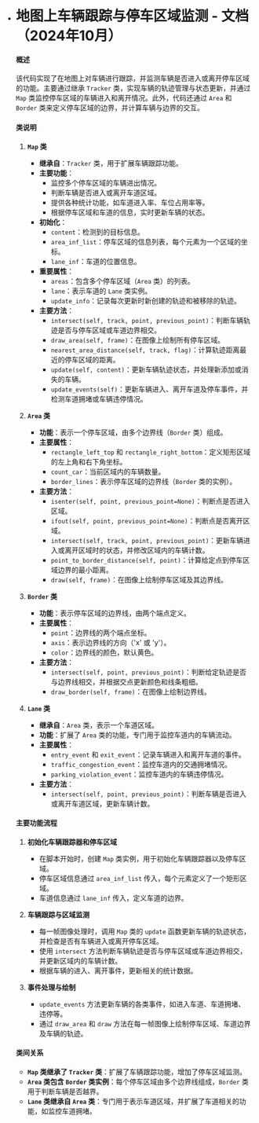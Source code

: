 - # 地图上车辆跟踪与停车区域监测 - 文档（2024年10月）

  #### 概述

  该代码实现了在地图上对车辆进行跟踪，并监测车辆是否进入或离开停车区域的功能。主要通过继承 `Tracker` 类，实现车辆的轨迹管理与状态更新，并通过 `Map` 类监控停车区域的车辆进入和离开情况。此外，代码还通过 `Area` 和 `Border` 类来定义停车区域的边界，并计算车辆与边界的交互。

  #### 类说明

  1. **`Map` 类**
     - **继承自**：`Tracker` 类，用于扩展车辆跟踪功能。
     - **主要功能**：
       - 监控多个停车区域的车辆进出情况。
       - 判断车辆是否进入或离开车道区域。
       - 提供各种统计功能，如车道进入率、车位占用率等。
       - 根据停车区域和车道的信息，实时更新车辆的状态。
     - **初始化**：
       - `content`：检测到的目标信息。
       - `area_inf_list`：停车区域的信息列表，每个元素为一个区域的坐标。
       - `lane_inf`：车道的位置信息。
     - **重要属性**：
       - `areas`：包含多个停车区域（`Area` 类）的列表。
       - `lane`：表示车道的 `Lane` 类实例。
       - `update_info`：记录每次更新时新创建的轨迹和被移除的轨迹。
     - **主要方法**：
       - `intersect(self, track, point, previous_point)`：判断车辆轨迹是否与停车区域或车道边界相交。
       - `draw_area(self, frame)`：在图像上绘制所有停车区域。
       - `nearest_area_distance(self, track, flag)`：计算轨迹距离最近的停车区域的距离。
       - `update(self, content)`：更新车辆轨迹状态，并处理新添加或消失的车辆。
       - `update_events(self)`：更新车辆进入、离开车道及停车事件，并检测车道拥堵或车辆违停情况。

  2. **`Area` 类**
     - **功能**：表示一个停车区域，由多个边界线（`Border` 类）组成。
     - **主要属性**：
       - `rectangle_left_top` 和 `rectangle_right_bottom`：定义矩形区域的左上角和右下角坐标。
       - `count_car`：当前区域内的车辆数量。
       - `border_lines`：表示停车区域的边界线（`Border` 类的实例）。
     - **主要方法**：
       - `isenter(self, point, previous_point=None)`：判断点是否进入区域。
       - `ifout(self, point, previous_point=None)`：判断点是否离开区域。
       - `intersect(self, track, point, previous_point)`：更新车辆进入或离开区域时的状态，并修改区域内的车辆计数。
       - `point_to_border_distance(self, point)`：计算给定点到停车区域边界的最小距离。
       - `draw(self, frame)`：在图像上绘制停车区域及其边界线。

  3. **`Border` 类**
     - **功能**：表示停车区域的边界线，由两个端点定义。
     - **主要属性**：
       - `point`：边界线的两个端点坐标。
       - `axis`：表示边界线的方向（'x' 或 'y'）。
       - `color`：边界线的颜色，默认黄色。
     - **主要方法**：
       - `intersect(self, point, previous_point)`：判断给定轨迹是否与边界线相交，并根据交点更新颜色和线条粗细。
       - `draw_border(self, frame)`：在图像上绘制边界线。

  4. **`Lane` 类**
     - **继承自**：`Area` 类，表示一个车道区域。
     - **功能**：扩展了 `Area` 类的功能，专门用于监控车道内的车辆流动。
     - **主要属性**：
       - `entry_event` 和 `exit_event`：记录车辆进入和离开车道的事件。
       - `traffic_congestion_event`：监控车道内的交通拥堵情况。
       - `parking_violation_event`：监控车道内的车辆违停情况。
     - **主要方法**：
       - `intersect(self, point, previous_point)`：判断车辆是否进入或离开车道区域，更新车辆计数。

  #### 主要功能流程

  1. **初始化车辆跟踪器和停车区域**
     - 在脚本开始时，创建 `Map` 类实例，用于初始化车辆跟踪器以及停车区域。
     - 停车区域信息通过 `area_inf_list` 传入，每个元素定义了一个矩形区域。
     - 车道信息通过 `lane_inf` 传入，定义车道的边界。

  2. **车辆跟踪与区域监测**
     - 每一帧图像处理时，调用 `Map` 类的 `update` 函数更新车辆的轨迹状态，并检查是否有车辆进入或离开停车区域。
     - 使用 `intersect` 方法判断车辆轨迹是否与停车区域或车道边界相交，并更新区域内的车辆计数。
     - 根据车辆的进入、离开事件，更新相关的统计数据。

  3. **事件处理与绘制**
     - `update_events` 方法更新车辆的各类事件，如进入车道、车道拥堵、违停等。
     - 通过 `draw_area` 和 `draw` 方法在每一帧图像上绘制停车区域、车道边界及车辆的轨迹。

  #### 类间关系

  - **`Map` 类继承了 `Tracker` 类**：扩展了车辆跟踪功能，增加了停车区域监测。
  - **`Area` 类包含 `Border` 类实例**：每个停车区域由多个边界线组成，`Border` 类用于判断车辆是否越界。
  - **`Lane` 类继承自 `Area` 类**：专门用于表示车道区域，并扩展了车道相关的功能，如监控车道拥堵。
